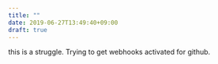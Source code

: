 ```yaml
---
title: ""
date: 2019-06-27T13:49:40+09:00
draft: true
---
```


this is a struggle.  Trying to get webhooks activated for github.

